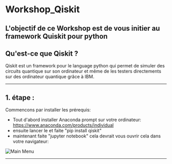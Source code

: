 # Workshop_Qiskit

L'objectif de ce Workshop est de vous initier au framework Quiskit pour python
----------------------------
## Qu'est-ce que Qiskit ?
Qiskit est un framework pour le language python qui permet de simuler des circuits quantique sur son ordinateur et même de les testers directements sur des ordinateur quantique grâce à IBM.

----------------------------
## 1. étape :
Commencons par installer les prérequis:
- Tout d'abord installer Anaconda prompt sur votre ordinateur: https://www.anaconda.com/products/individual
- ensuite lancer le et faite "pip install qiskit"
- maintenant faite "jupyter notebook"
cela devrait vous ouvrir cela dans votre navigateur:

![Main Menu](https://github.com/BNouailhac/Workshop_Quiskit/blob/master/git%20image/Capture.PNG)

----------------------------

